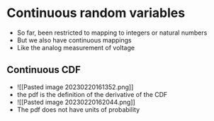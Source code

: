 # Continuous random variables
- So far, been restricted to mapping to integers or natural numbers
- But we also have continuous mappings
- Like the analog measurement of voltage
## Continuous CDF
- ![[Pasted image 20230220161352.png]]
- the pdf is the definition of the derivative of the CDF
- ![[Pasted image 20230220162044.png]]
- The pdf does not have units of probability